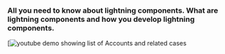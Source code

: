### All you need to know about lightning components. What are lightning components and how you develop lightning components.

[![youtube demo showing list of Accounts and related cases](http://www.youtube.com/watch?v=T-D1KVIuvjA)
